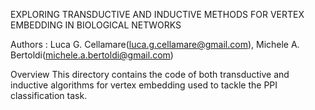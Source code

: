 EXPLORING TRANSDUCTIVE AND INDUCTIVE METHODS FOR VERTEX EMBEDDING IN BIOLOGICAL NETWORKS

Authors : Luca G. Cellamare(luca.g.cellamare@gmail.com), Michele A. Bertoldi(michele.a.bertoldi@gmail.com)

Overview
This directory contains the code of both transductive and inductive algorithms for vertex embedding used to tackle the PPI classification task.
